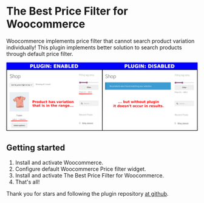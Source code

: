 # The Best Price Filter for Woocommerce

Woocommerce implements price filter that cannot search product variation individually! 
This plugin implements better solution to search products through default price filter.

![explenation](docs/image.png)

## Getting started

1. Install and activate Woocommerce.
2. Configure default Woocommerce Price filter widget.
3. Install and activate The Best Price Filter for Woocommerce.
4. That's all!

Thank you for stars and following the plugin repository  [at github](https://github.com/writ3it/wordpress-autoloader-plugin).